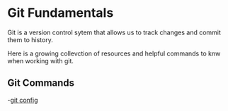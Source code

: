 # Git Fundamentals

Git is a version control sytem that allows us to track changes and commit them to history.

Here is a growing collevction of resources and helpful commands to knw when working with git.

## Git Commands
-[git config](./commands/Config.md)